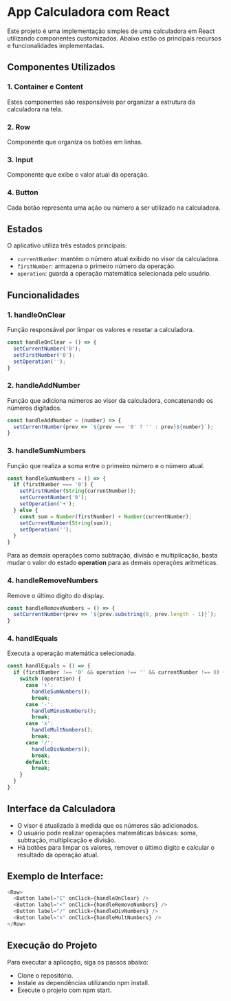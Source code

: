 # App Calculadora com React

Este projeto é uma implementação simples de uma calculadora em React utilizando componentes customizados. Abaixo estão os principais recursos e funcionalidades implementadas.

## Componentes Utilizados

### 1. **Container** e **Content**
Estes componentes são responsáveis por organizar a estrutura da calculadora na tela.

### 2. **Row**
Componente que organiza os botões em linhas.

### 3. **Input**
Componente que exibe o valor atual da operação.

### 4. **Button**
Cada botão representa uma ação ou número a ser utilizado na calculadora.

## Estados

O aplicativo utiliza três estados principais:

- `currentNumber`: mantém o número atual exibido no visor da calculadora.
- `firstNumber`: armazena o primeiro número da operação.
- `operation`: guarda a operação matemática selecionada pelo usuário.

## Funcionalidades

### 1. **handleOnClear**
Função responsável por limpar os valores e resetar a calculadora.

```javascript
const handleOnClear = () => {
  setCurrentNumber('0');
  setFirstNumber('0');
  setOperation('');
}
```
### 2. **handleAddNumber**
Função que adiciona números ao visor da calculadora, concatenando os números digitados.

```javascript
const handleAddNumber = (number) => {
  setCurrentNumber(prev => `${prev === '0' ? '' : prev}${number}`);
}
```

### 3. **handleSumNumbers**
Função que realiza a soma entre o primeiro número e o número atual.

```javascript
const handleSumNumbers = () => {
  if (firstNumber === '0') {
    setFirstNumber(String(currentNumber));
    setCurrentNumber('0');
    setOperation('+');
  } else {
    const sum = Number(firstNumber) + Number(currentNumber);
    setCurrentNumber(String(sum));
    setOperation('');
  }
}
```
Para as demais operações como subtração, divisão e multiplicação, basta mudar o valor do estado **operation** para as demais operações aritméticas.

### 4. **handleRemoveNumbers**
Remove o último dígito do display.

```javascript
const handleRemoveNumbers = () => {
  setCurrentNumber(prev => `${prev.substring(0, prev.length - 1)}`);
}
```

### 4. **handlEquals**
Executa a operação matemática selecionada.

```javascript
const handlEquals = () => {
  if (firstNumber !== '0' && operation !== '' && currentNumber !== 0) {
    switch (operation) {
      case '+':
        handleSumNumbers();
        break;
      case '-':
        handleMinusNumbers();
        break;
      case 'x':
        handleMultNumbers();
        break;
      case '/':
        handleDivNumbers();
        break;
      default:
        break;
    }
  }
}
```

## **Interface da Calculadora**

- O visor é atualizado à medida que os números são adicionados.
- O usuário pode realizar operações matemáticas básicas: soma, subtração, multiplicação e divisão.
- Há botões para limpar os valores, remover o último dígito e calcular o resultado da operação atual.

## **Exemplo de Interface:**
```javascript
<Row>
  <Button label="C" onClick={handleOnClear} />
  <Button label="<" onClick={handleRemoveNumbers} />
  <Button label="/" onClick={handleDivNumbers} />
  <Button label="x" onClick={handleMultNumbers} />
</Row>
```

## **Execução do Projeto**
Para executar a aplicação, siga os passos abaixo:
- Clone o repositório.
- Instale as dependências utilizando npm install.
- Execute o projeto com npm start.